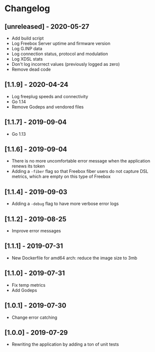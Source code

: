 # Changelog

## [unreleased] - 2020-05-27

- Add build script
- Log Freebox Server uptime and firmware version
- Log G.INP data
- Log connection status, protocol and modulation
- Log XDSL stats
- Don't log incorrect values (previously logged as zero)
- Remove dead code

## [1.1.9] - 2020-04-24

- Log freeplug speeds and connectivity
- Go 1.14
- Remove Godeps and vendored files

## [1.1.7] - 2019-09-04

- Go 1.13

## [1.1.6] - 2019-09-04

- There is no more uncomfortable error message when the application renews its token
- Adding a `-fiber` flag so that Freebox fiber users do not capture DSL metrics, which are empty on this type of Freebox

## [1.1.4] - 2019-09-03

- Adding a `-debug` flag to have more verbose error logs

## [1.1.2] - 2019-08-25

- Improve error messages

## [1.1.1] - 2019-07-31

- New Dockerfile for amd64 arch: reduce the image size to 3mb

## [1.1.0] - 2019-07-31

- Fix temp metrics
- Add Godeps

## [1.0.1] - 2019-07-30

- Change error catching

## [1.0.0] - 2019-07-29

- Rewriting the application by adding a ton of unit tests
